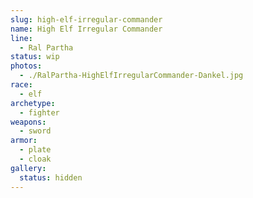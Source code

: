 ```yaml
---
slug: high-elf-irregular-commander
name: High Elf Irregular Commander
line:
  - Ral Partha
status: wip
photos:
  - ./RalPartha-HighElfIrregularCommander-Dankel.jpg
race:
  - elf
archetype:
  - fighter
weapons:
  - sword
armor:
  - plate
  - cloak
gallery:
  status: hidden
---
```

